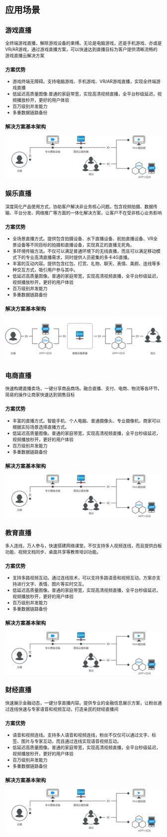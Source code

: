 # 应用场景
## 游戏直播
全终端游戏直播，解除游戏设备的束缚。无论是电脑游戏，还是手机游戏、亦或是VR/AR游戏，通过游戏直播方案，可以快速达到直播目标为客户提供清晰流畅的游戏直播云解决方案
### 方案优势
* 	游戏终端无障碍。支持电脑游戏、手机游戏、VR/AR游戏直播，实现全终端游戏直播
* 低延迟高质量图像.普通的家庭带宽，实现高清视频直播，全平台秒级延迟，视频播放秒开，更好的用户体验
* 百万级别并发能力
* 多重数据链路备份

### 解决方案基本架构

![](media/game.png)
 
## 娱乐直播
深度简化产品使用方式，协助客户解决非业务核心问题。包含视频拍摄、数据传输、平台分发、网络推广等方面的一体化解决方案，让客户不在受非核心业务影响
### 方案优势
* 全场景直播方式。提供包含拍摄设备、水下直播设备、航拍直播设备、VR全景设备等不同目标的拍摄和直播设备，实现真正的直播无死角。
* 多环境传输方法。不仅可以满足普通环境下的无线直播，而且可以满足移动模式下的专业高清直播需求，同时提供人员密集的多卡4G直播。
* 丰富的互动内容。提供包含红包、打赏、礼物、聊天、表情、美颜、连线等多种交互方式，吸引用户参与其中。
* 	低延迟高质量图像。普通的家庭带宽，实现高清视频直播，全平台秒级延迟，视频播放秒开，更好的用户体验
*  百万级别并发能力
*  多重数据链路备份

### 解决方案基本架构

![](media/entertainment.png)

## 电商直播
快速构建直播卖场，一键分享商品商场。融合直播、支付、电商、物流等各环节，简易的操作让商家快速达到销售目标

### 方案优势
* 丰富的直播方式。智能手机、个人电脑、普通摄像头、专业摄像机，商家可以根据实际场景选择直播方式。
* 	低延迟高质量图像。普通的家庭带宽，实现高清视频直播，全平台秒级延迟，视频播放秒开，更好的用户体验
*  百万级别并发能力
*  多重数据链路备份

### 解决方案基本架构

![](media/eshop.png)

## 教育直播
多人连线，万人参与，快速搭建网络课堂。不仅支持多人视频连线，而且提供白板功能、视频文档同步、桌面共享等教育培训功能。
### 方案优势
* 支持多路视频互动。通过连线技术，可以支持多路语音和视频互动。方案亦支持进行文字、表情、图片等实时交互。
* 低延迟高质量图像。普通的家庭带宽，实现高清视频直播，全平台秒级延迟，视频播放秒开，更好的用户体验
*  百万级别并发能力
*  多重数据链路备份

### 解决方案基本架构

![](media/education.png)

## 财经直播
快速展示金融动态，一键分享直播内容。提供专业的金融信息展示方案，让粉丝通过连线快速与专家语音和视频互动，打造亲民的财经直播间
### 方案优势
* 语音和视频连线。支持多人语音和视频连线，粉丝不仅仅可以通过文字、标签、图片与专家互动，而且通过连线实现语音视频互动。
* 低延迟高质量图像。普通的家庭带宽，实现高清视频直播，全平台秒级延迟，视频播放秒开，更好的用户体验
*  百万级别并发能力
*  多重数据链路备份

### 解决方案基本架构

![](media/finance.png)

